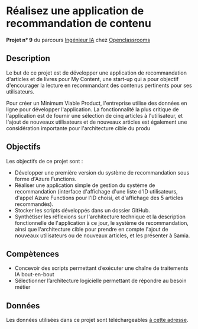 # Réalisez une application de recommandation de contenu

**Projet n° 9** du parcours [Ingénieur IA](https://openclassrooms.com/fr/paths/188-ingenieur-ia) chez [Openclassrooms](https://openclassrooms.com/fr/)

## Description
Le but de ce projet est de développer une application de recommandation d'articles et de livres pour My Content, une start-up qui a pour objectif d'encourager la lecture en recommandant des contenus pertinents pour ses utilisateurs. 

Pour créer un Minimum Viable Product, l'entreprise utilise des données en ligne pour développer l'application. La fonctionnalité la plus critique de l'application est de fournir une sélection de cinq articles à l'utilisateur, et l'ajout de nouveaux utilisateurs et de nouveaux articles est également une considération importante pour l'architecture cible du produ

## Objectifs
 Les objectifs de ce projet sont :

- Développer une première version du système de recommandation sous forme d'Azure Functions.
- Réaliser une application simple de gestion du système de recommandation (interface d'affichage d'une liste d'ID utilisateurs, d'appel Azure Functions pour l'ID choisi, et d'affichage des 5 articles recommandés).
- Stocker les scripts développés dans un dossier GitHub.
- Synthétiser les réflexions sur l'architecture technique et la description fonctionnelle de l'application à ce jour, le système de recommandation, ainsi que l'architecture cible pour prendre en compte l'ajout de nouveaux utilisateurs ou de nouveaux articles, et les présenter à Samia.

## Compètences
- Concevoir des scripts permettant d’exécuter une chaîne de traitements IA bout-en-bout
- Sélectionner l’architecture logicielle permettant de répondre au besoin métier

 ## Données

Les données utilisées dans ce projet sont téléchargeables <a href = https://s3-eu-west-1.amazonaws.com/static.oc-static.com/prod/courses/files/AI+Engineer/Project+9+-+R%C3%A9alisez+une+application+mobile+de+recommandation+de+contenu/news-portal-user-interactions-by-globocom.zip>à cette adresse</a>.